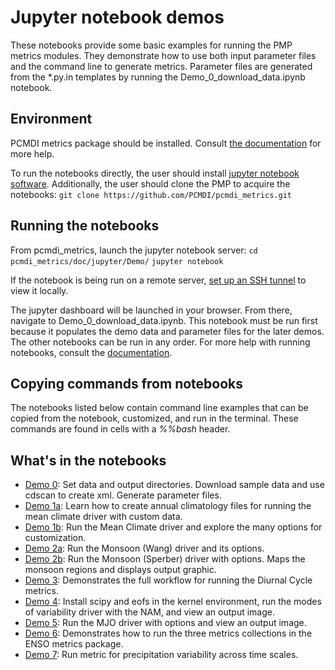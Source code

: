 # Jupyter notebook demos

These notebooks provide some basic examples for running the PMP metrics modules. They demonstrate how to use both input parameter files and the command line to generate metrics. Parameter files are generated from the \*.py.in templates by running the Demo_0_download_data.ipynb notebook.

## Environment
PCMDI metrics package should be installed. Consult [the documentation](http://pcmdi.github.io/pcmdi_metrics/install-using-anaconda.html) for more help.

To run the notebooks directly, the user should install [jupyter notebook software](https://jupyter.org/install). Additionally, the user should clone the PMP to acquire the notebooks:
`git clone https://github.com/PCMDI/pcmdi_metrics.git`

## Running the notebooks
From pcmdi_metrics, launch the jupyter notebook server:
`cd pcmdi_metrics/doc/jupyter/Demo/`
`jupyter notebook`

If the notebook is being run on a remote server, [set up an SSH tunnel](https://docs.anaconda.com/anaconda/user-guide/tasks/remote-jupyter-notebook/) to view it locally.

The jupyter dashboard will be launched in your browser. From there, navigate to Demo_0_download_data.ipynb. This notebook must be run first because it populates the demo data and parameter files for the later demos. The other notebooks can be run in any order. For more help with running notebooks, consult the [documentation](https://jupyter.readthedocs.io/en/latest/running.html#running).

## Copying commands from notebooks
The notebooks listed below contain command line examples that can be copied from the notebook, customized, and run in the terminal. These commands are found in cells with a *%%bash* header.

## What's in the notebooks
- [Demo 0](https://github.com/PCMDI/pcmdi_metrics/blob/main/doc/jupyter/Demo/Demo_0_download_data.ipynb): Set data and output directories. Download sample data and use cdscan to create xml. Generate parameter files.
- [Demo 1a](https://github.com/PCMDI/pcmdi_metrics/blob/main/doc/jupyter/Demo/Demo_1a_compute_climatologies.ipynb): Learn how to create annual climatology files for running the mean climate driver with custom data.
- [Demo 1b](https://github.com/PCMDI/pcmdi_metrics/blob/main/doc/jupyter/Demo/Demo_1b_mean_climate.ipynb): Run the Mean Climate driver and explore the many options for customization.
- [Demo 2a](https://github.com/PCMDI/pcmdi_metrics/blob/main/doc/jupyter/Demo/Demo_2a_monsoon_wang.ipynb): Run the Monsoon (Wang) driver and its options.
- [Demo 2b](https://github.com/PCMDI/pcmdi_metrics/blob/main/doc/jupyter/Demo/Demo_2b_monsoon_sperber.ipynb): Run the Monsoon (Sperber) driver with options. Maps the monsoon regions and displays output graphic.
- [Demo 3](https://github.com/PCMDI/pcmdi_metrics/blob/main/doc/jupyter/Demo/Demo_3_diurnal_cycle.ipynb): Demonstrates the full workflow for running the Diurnal Cycle metrics.
- [Demo 4](https://github.com/PCMDI/pcmdi_metrics/blob/main/doc/jupyter/Demo/Demo_4_modes_of_variability.ipynb): Install scipy and eofs in the kernel environment, run the modes of variability driver with the NAM, and view an output image.
- [Demo 5](https://github.com/PCMDI/pcmdi_metrics/blob/main/doc/jupyter/Demo/Demo_5_mjo_metrics.ipynb): Run the MJO driver with options and view an output image.
- [Demo 6](https://github.com/PCMDI/pcmdi_metrics/blob/main/doc/jupyter/Demo/Demo_6_ENSO.ipynb): Demonstrates how to run the three metrics collections in the ENSO metrics package.
- [Demo 7](https://github.com/PCMDI/pcmdi_metrics/blob/main/doc/jupyter/Demo/Demo_7_precip_variability.ipynb): Run metric for precipitation variability across time scales.
